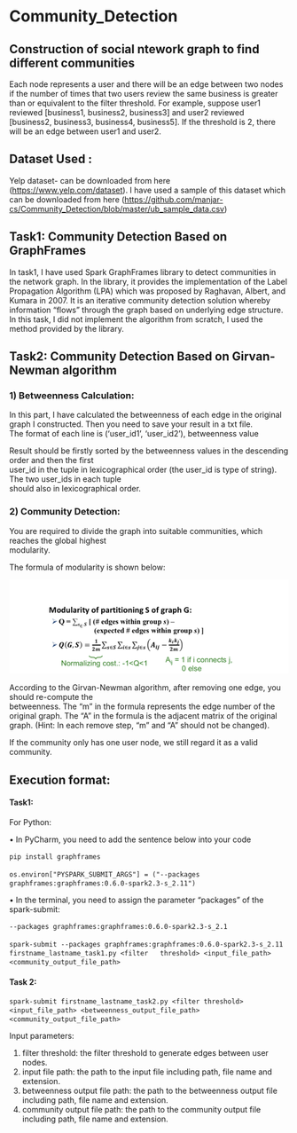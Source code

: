 # Community_Detection

## Construction of social ntework graph to find different communities

Each	node represents	a	user and	there	will	be	an	edge	between	two	nodes	if the	number	of	times	that	two	users	review the	same	business is	greater than or	equivalent to the	filter	threshold. For	example,	suppose	user1	reviewed [business1, business2, business3] and user2 reviewed	[business2, business3, business4, business5].	If	the	threshold	is 2,	there	will	be an edge	between	user1	and	user2.

## Dataset Used :

Yelp dataset- can be downloaded from here (https://www.yelp.com/dataset). I have used a sample of this dataset which can be downloaded from here (https://github.com/manjar-cs/Community_Detection/blob/master/ub_sample_data.csv)

## Task1:	Community	Detection	Based	on	GraphFrames

In task1, I have used Spark	GraphFrames library	to	detect	communities	in	the	network	graph.
In	the	library,	it provides the	implementation	of	the	Label	Propagation	Algorithm	(LPA) which	was	proposed	by	Raghavan,	Albert,	and	Kumara	in	 2007.	It	is	an	iterative	community	detection	solution	whereby	 information	 “flows”	 through	 the	graph	 based	 on	 underlying	edge	 structure.	In	this	task,	I	did	not implement	the	algorithm	from	scratch,	I used the	method	provided	by	the library.

## Task2:	Community	Detection	Based	on	Girvan-Newman	algorithm

### 1) Betweenness Calculation:

In	this	part,	I have calculated	the	betweenness	of	each	edge in the	original graph I constructed. Then	you	need to	save	your	result	in	a	txt file.	
The	format	of	each	line	is	(‘user_id1’,	‘user_id2’),	betweenness	value

Result	should	be	firstly sorted	by	the	betweenness	values in	the	descending	order and	then	the	first	
user_id	in	the	tuple	in	lexicographical order	(the	user_id	is type	of	string). The	two	user_ids	in	each	tuple	
should	also	in	lexicographical order.

### 2) Community Detection:

You	 are	 required	 to	 divide	 the	 graph	 into	 suitable	 communities,	 which	 reaches	 the	 global	 highest	
modularity.	

The	formula	of	modularity	is	shown	below:

![Formula](https://github.com/manjar-cs/Community_Detection/blob/master/images/Formula.png?raw=true "Title")

According	 to	 the	 Girvan-Newman	 algorithm,	 after	 removing one	 edge,	 you	 should re-compute	 the	
betweenness. The	“m”	in the	formula	represents	the	edge	number	of	the	original	graph. The	“A”	in	the	
formula	is	the	adjacent	matrix	of	the	original	graph.	(Hint:	In	each	remove	step,	“m”	and	“A”	should	not	
be	changed).

If	the	community	only	has	one	user	node,	we	still	regard	it	as	a	valid	community.

## Execution format:
#### Task1:

For	Python:

• In	PyCharm,	you	need	to	add	the	sentence	below	into	your	code
```
pip install graphframes

os.environ["PYSPARK_SUBMIT_ARGS"] = ("--packages graphframes:graphframes:0.6.0-spark2.3-s_2.11")
```
• In	the	terminal,	you	need	to	assign	the	parameter	“packages”	of	the	spark-submit:
```
--packages graphframes:graphframes:0.6.0-spark2.3-s_2.1

spark-submit --packages graphframes:graphframes:0.6.0-spark2.3-s_2.11 firstname_lastname_task1.py <filter	threshold> <input_file_path> <community_output_file_path>
```
#### Task 2:
```
spark-submit firstname_lastname_task2.py <filter threshold> <input_file_path> <betweenness_output_file_path> <community_output_file_path>
```

Input	parameters:	
1.	filter	threshold:	the	filter	threshold to	generate	edges	between	user	nodes.
2.	input	file	path:	the	path	to	the	input	file	including	path,	file	name	and	extension.
3.	betweenness	output file	path:	the	path	to	the	betweenness	output	file	including	path,	file	name and extension.
4.	community	output	file	path: the	path	to	the	community	output	file	including	path,	file	name	and	
extension.

